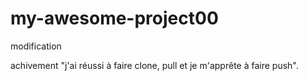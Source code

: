 # my-awesome-project00


modification 


achivement
"j'ai réussi à faire clone, pull et je m'apprête à faire push".